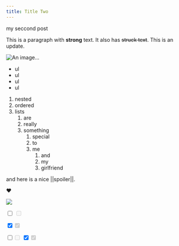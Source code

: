 ```yaml
--- 
title: Title Two
--- 
```


my seccond post

This is a paragraph with **strong** text. It also has ~~struck text~~. This is an update.

![An image...](https://georgetownvoice.com/wp-content/uploads/2020/09/promo_04.png)

- ul
- ul 
- ul 
- ul 

1. nested
2. ordered
3. lists
    1. are
    2. really 
    3. something
        1. special
        2. to 
        3. me
            1. and
            2. my
            3. girlfriend

and here is a nice ||spoiler||. 

:heart:

<img src="https://picsum.photos/1920/1080">

<input type="checkbox" class="switch"></input> <input type="checkbox" class="switch" disabled></input>

<input type="checkbox" class="switch" checked></input><input type="checkbox" class="switch" checked="checked" disabled></input>

<input type="checkbox"></input><input type="checkbox" disabled></input>
<input type="checkbox" checked></input><input type="checkbox" checked disabled></input>
